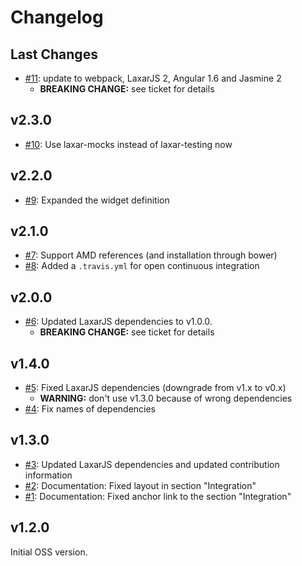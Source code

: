 # Changelog

## Last Changes

- [#11](https://github.com/LaxarJS/ax-html-display-widget/issues/11): update to webpack, LaxarJS 2, Angular 1.6 and Jasmine 2
    + **BREAKING CHANGE:** see ticket for details


## v2.3.0

- [#10](https://github.com/LaxarJS/ax-html-display-widget/issues/10): Use laxar-mocks instead of laxar-testing now


## v2.2.0

- [#9](https://github.com/LaxarJS/ax-html-display-widget/issues/9): Expanded the widget definition


## v2.1.0

- [#7](https://github.com/LaxarJS/ax-html-display-widget/issues/7): Support AMD references (and installation through bower)
- [#8](https://github.com/LaxarJS/ax-html-display-widget/issues/8): Added a `.travis.yml` for open continuous integration


## v2.0.0

- [#6](https://github.com/LaxarJS/ax-html-display-widget/issues/6): Updated LaxarJS dependencies to v1.0.0.
  + **BREAKING CHANGE:** see ticket for details


## v1.4.0

- [#5](https://github.com/LaxarJS/ax-html-display-widget/issues/5): Fixed LaxarJS dependencies (downgrade from v1.x to v0.x)
    + **WARNING:** don't use v1.3.0 because of wrong dependencies
- [#4](https://github.com/LaxarJS/ax-html-display-widget/issues/4): Fix names of dependencies


## v1.3.0

- [#3](https://github.com/LaxarJS/ax-html-display-widget/issues/3): Updated LaxarJS dependencies and updated contribution information
- [#2](https://github.com/LaxarJS/ax-html-display-widget/issues/2): Documentation: Fixed layout in section "Integration"
- [#1](https://github.com/LaxarJS/ax-html-display-widget/issues/1): Documentation: Fixed anchor link to the section "Integration"


## v1.2.0

Initial OSS version.
